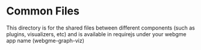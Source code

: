 # Common Files
This directory is for the shared files between different components (such as plugins, visualizers, etc) and is available in requirejs under your webgme app name (webgme-graph-viz)
